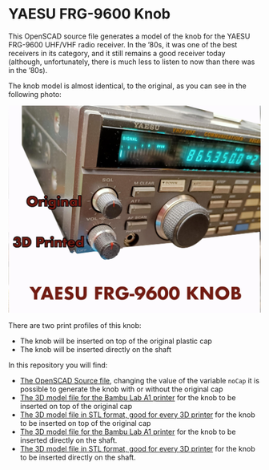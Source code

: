 # YAESU FRG-9600 Knob

This OpenSCAD source file generates a model of the knob for the YAESU
FRG-9600 UHF/VHF radio receiver. In the ’80s, it was one of the best
receivers in its category, and it still remains a good receiver today
(although, unfortunately, there is much less to listen to now than
there was in the ’80s).

The knob model is almost identical, to the original, as you can see in
the following photo:

![Original and 3D printed knobs](img/FRG9600-SmallKnob-v2-printed.jpg "Original and 3D printed knobs")

There are two print profiles of this knob:

- The knob will be inserted on top of the original plastic cap
- The knob will be inserted directly on the shaft

In this repository you will find:

- [The OpenSCAD Source file](FRG9600-SmallKnob-v2.scad), changing the
  value of the variable `noCap` it is possible to generate the knob
  with or without the original cap
- [The 3D model file for the Bambu Lab A1 printer](3dmodel/FRG9600-SmallKnob-v2.3mf)
  for the knob to be inserted on top of the original cap
- [The 3D model file in STL format, good for every 3D printer](3dmodel/FRG9600-SmallKnob-v2.stl)
  for the knob to be inserted on top of the original cap
- [The 3D model file for the Bambu Lab A1 printer](3dmodel/FRG9600-SmallKnob-v2-nocap.3mf)
  for the knob to be inserted directly on the shaft.
- [The 3D model file in STL format, good for every 3D printer](3dmodel/FRG9600-SmallKnob-v2-nocap.stl)
  for the knob to be inserted directly on the shaft.



